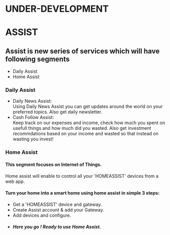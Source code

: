 # UNDER-DEVELOPMENT
# ASSIST
## Assist is new series of services which will have following segments
* Daily Assist
* Home Assist

### Daily Assist
* Daily News Assist:\
Using Daily News Assist you can get updates around the world on your preferred topics.
Also get daily newsletter.
* Cash Follow Assist:\
Keep track on our expenses and income, check how much you spent on usefull things and how much did you wasted.
Also get investment recommdations based on your income and wasted so that instead on wasting you invest!

### Home Assist
#### This segment focuses on Internet of Things.
Home assist will enable to control all your 'HOMEASSIST' devices from a web app.
#### Turn your home into a smart home using home assist in simple 3 steps:
* Get a 'HOMEASSIST' device and gateway.
* Create Assist account & add your Gateway.
* Add devices and configure.
* ##### Here you go ! Ready to use Home Assist. 
